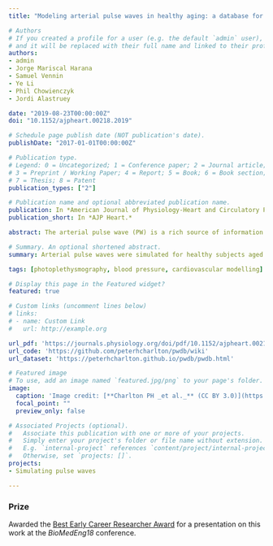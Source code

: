 ```yaml
---
title: "Modeling arterial pulse waves in healthy aging: a database for in silico evaluation of hemodynamics and pulse wave indexes"

# Authors
# If you created a profile for a user (e.g. the default `admin` user), write the username (folder name) here 
# and it will be replaced with their full name and linked to their profile.
authors:
- admin
- Jorge Mariscal Harana
- Samuel Vennin
- Ye Li
- Phil Chowienczyk
- Jordi Alastruey

date: "2019-08-23T00:00:00Z"
doi: "10.1152/ajpheart.00218.2019"

# Schedule page publish date (NOT publication's date).
publishDate: "2017-01-01T00:00:00Z"

# Publication type.
# Legend: 0 = Uncategorized; 1 = Conference paper; 2 = Journal article;
# 3 = Preprint / Working Paper; 4 = Report; 5 = Book; 6 = Book section;
# 7 = Thesis; 8 = Patent
publication_types: ["2"]

# Publication name and optional abbreviated publication name.
publication: In *American Journal of Physiology-Heart and Circulatory Physiology*
publication_short: In *AJP Heart.*

abstract: The arterial pulse wave (PW) is a rich source of information on cardiovascular (CV) health. It is widely measured by both consumer and clinical devices. However, the physical determinants of the PW are not yet fully understood, and the development of PW analysis algorithms is limited by a lack of PW data sets containing reference CV measurements. Our aim was to create a database of PWs simulated by a computer to span a range of CV conditions, representative of a sample of healthy adults. The typical CV properties of 25?75 yr olds were identified through a literature review. These were used as inputs to a computational model to simulate PWs for subjects of each age decade. Pressure, flow velocity, luminal area, and photoplethysmographic PWs were simulated at common measurement sites, and PW indexes were extracted. The database, containing PWs from 4,374 virtual subjects, was verified by comparing the simulated PWs and derived indexes with corresponding in vivo data. Good agreement was observed, with well-reproduced age-related changes in hemodynamic parameters and PW morphology. The utility of the database was demonstrated through case studies providing novel hemodynamic insights, in silico assessment of PW algorithms, and pilot data to inform the design of clinical PW algorithm assessments. In conclusion, the publicly available PW database is a valuable resource for understanding CV determinants of PWs and for the development and preclinical assessment of PW analysis algorithms. It is particularly useful because the exact CV properties that generated each PW are known.

# Summary. An optional shortened abstract.
summary: Arterial pulse waves were simulated for healthy subjects aged 25-75, and the resulting database was made publicly available.

tags: [photoplethysmography, blood pressure, cardiovascular modelling]

# Display this page in the Featured widget?
featured: true

# Custom links (uncomment lines below)
# links:
# - name: Custom Link
#   url: http://example.org

url_pdf: 'https://journals.physiology.org/doi/pdf/10.1152/ajpheart.00218.2019'
url_code: 'https://github.com/peterhcharlton/pwdb/wiki'
url_dataset: 'https://peterhcharlton.github.io/pwdb/pwdb.html'

# Featured image
# To use, add an image named `featured.jpg/png` to your page's folder. 
image:
  caption: 'Image credit: [**Charlton PH _et al._** (CC BY 3.0)](https://journals.physiology.org/doi/full/10.1152/ajpheart.00218.2019)'
  focal_point: ""
  preview_only: false

# Associated Projects (optional).
#   Associate this publication with one or more of your projects.
#   Simply enter your project's folder or file name without extension.
#   E.g. `internal-project` references `content/project/internal-project/index.md`.
#   Otherwise, set `projects: []`.
projects:
- Simulating pulse waves

---
```


### Prize

Awarded the [Best Early Career Researcher Award](https://www.kcl.ac.uk/news/biomedeng18-peter-charlton-wins-early-career-researcher-award-copy) for a presentation on this work at the _BioMedEng18_ conference.
